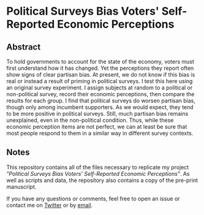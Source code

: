 # Political Surveys Bias Voters' Self-Reported Economic Perceptions

<!-- <center><img src=""></center> -->

## Abstract

To hold governments to account for the state of the economy, voters must first understand how it has changed. Yet the perceptions they report often show signs of clear partisan bias. At present, we do not know if this bias is real or instead a result of priming in political surveys. I test this here using an original survey experiment. I assign subjects at random to a political or non-political survey, record their economic perceptions, then compare the results for each group. I find that political surveys do worsen partisan bias, though only among incumbent supporters. As we would expect, they tend to be more positive in political surveys. Still, much partisan bias remains unexplained, even in the non-political condition. Thus, while these economic perception items are not perfect, we can at least be sure that most people respond to them in a similar way in different survey contexts.


## Notes

This repository contains all of the files necessary to replicate my project *"Political Surveys Bias Voters' Self-Reported Economic Perceptions"*. As well as scripts and data, the repository also contains a copy of the pre-print manuscript.

If you have any questions or comments, feel free to open an issue or contact me on [Twitter](https://www.twitter.com/PoliSciJack) or by [email](mailto:jack.bailey@manchester.ac.uk).
